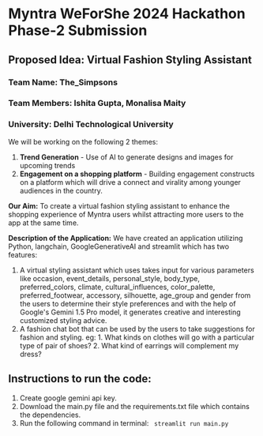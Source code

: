 # Myntra WeForShe 2024 Hackathon Phase-2 Submission
## Proposed Idea: Virtual Fashion Styling Assistant
### Team Name: The_Simpsons
### Team Members: Ishita Gupta, Monalisa Maity
### University: Delhi Technological University

We will be working on the following 2 themes:
1. **Trend Generation** - Use of AI to generate designs and images for upcoming trends
2. **Engagement on a shopping platform** - Building engagement constructs on a platform which will drive a connect and virality among younger audiences in the country.
     
**Our Aim:** 
To create a virtual fashion styling assistant to enhance the shopping experience of Myntra users whilst attracting more users to the app at the same time.
 
 **Description of the Application:**
 We have created an application utilizing Python, langchain, GoogleGenerativeAI and streamlit which has two features:
 1. A virtual styling assistant which uses takes input for various parameters like occasion, event_details, personal_style,
    body_type, preferred_colors, climate, cultural_influences, color_palette, preferred_footwear, accessory, silhouette, age_group and gender
    from the users to determine their style preferences and with the help of Google's Gemini 1.5 Pro model, it generates creative and interesting customized styling advice.
 2. A fashion chat bot that can be used by the users to take suggestions for fashion and styling.
    eg: 1. What kinds on clothes will go with a particular type of pair of shoes?
        2. What kind of earrings will complement my dress?
    
## Instructions to run the code:
1. Create google gemini api key.
2. Download the main.py file and the requirements.txt file which contains the dependencies.
3. Run the following command in terminal:
   ``` streamlit run main.py```
